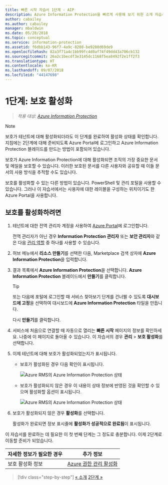 ```yaml
---
title: 빠른 시작 자습서 1단계 - AIP
description: Azure Information Protection을 빠르게 사용해 보기 위한 소개 자습서의 1단계 - 보호 서비스 활성화.
author: cabailey
ms.author: cabailey
manager: mbaldwin
ms.date: 05/28/2018
ms.topic: conceptual
ms.service: information-protection
ms.assetid: f6dbb143-96f7-4a9c-8208-be9280d69de9
ms.openlocfilehash: 82a3f71a4c1bb99fc4d0af74f49dd43a706cb132
ms.sourcegitcommit: 26a2c1becdf3e3145dc1168f5ea8492f2e1ff2f3
ms.translationtype: HT
ms.contentlocale: ko-KR
ms.lasthandoff: 09/07/2018
ms.locfileid: "44147698"
---
```

# <a name="step-1-activate-protection"></a>1단계: 보호 활성화
 
>*적용 대상: [Azure Information Protection](https://azure.microsoft.com/pricing/details/information-protection)*

> [!NOTE]
>보호가 테넌트에 대해 활성화되더라도 이 단계를 완료하여 활성화 상태를 확인합니다. 지침에는 2단계에 대해 준비되도록 Azure Portal에 로그인하고 Azure Information Protection 블레이드를 만드는 방법이 포함되어 있습니다.

보호가 Azure Information Protection에 대해 활성화되면 조직의 가장 중요한 문서 및 메일을 보호할 수 있습니다. 이러한 보호된 문서를 다른 사용자와 공유할 때 이들 문서의 사용 방식을 추적할 수도 있습니다. 

보호를 활성화할 수 있는 다른 방법이 있습니다. PowerShell 및 관리 포털을 사용할 수 있습니다. 그러나 이 자습서에서는 사용자에 대한 레이블을 구성하는 위치이기도 한 Azure Portal을 사용합니다. 

## <a name="to-activate-protection"></a>보호를 활성화하려면

1. 테넌트에 대한 전역 관리자 계정을 사용하여 [Azure Portal](https://portal.azure.com)에 로그인합니다. 
    
    전역 관리자가 아닌 경우 **Information Protection 관리자** 또는 **보안 관리자**와 같은 다음 [관리 역할](/azure/active-directory/active-directory-assign-admin-roles-azure-portal) 중 하나를 사용할 수 있습니다.

2. 허브 메뉴에서 **리소스 만들기**를 선택한 다음, Marketplace 검색 상자에 **Azure Information Protection**을 입력합니다. 
    
3. 결과 목록에서 **Azure Information Protection**을 선택합니다. **Azure Information Protection** 블레이드에서 **만들기**를 클릭합니다.
    
    > [!TIP] 
    > 또는 다음에 포털에 로그인할 때 서비스 찾아보기 단계를 건너뛸 수 있도록 **대시보드에 고정**을 선택하여 대시보드에 **Azure Information Protection** 타일을 만듭니다.
    
    다시 **만들기**를 클릭합니다.

4. 서비스에 처음으로 연결할 때 자동으로 열리는 **빠른 시작** 페이지의 정보를 확인하세요. 나중에 이 페이지로 돌아올 수 있습니다. 이 자습서의 경우 **관리** > **보호 활성화**를 선택합니다. 

5. 이제 테넌트에 대해 보호가 활성화되었는지가 표시됩니다. 
    
    - 보호가 활성화된 경우 다음 확인이 표시됩니다.
        
        ![Azure RMS의 Azure Information Protection 상태](./media/info-protect-azurerms-activated.png)
        
    - 보호가 활성화되지 않은 경우 이 내용이 상태 정보에 반영된 것을 확인할 수 있으며 활성화할 옵션이 표시됩니다.
        
        ![Azure RMS의 Azure Information Protection 상태](./media/info-protect-azurerms-deactivated.png)

6. 보호가 활성화되지 않은 경우 **활성화**를 선택합니다. 

    활성화가 완료되면 정보 표시줄에 **활성화가 성공적으로 완료됨**이 표시됩니다.

이 자습서를 완료하는 데 필요한 이 첫 번째 단계는 그 정도로 충분합니다. 이제 2단계로 이동할 준비가 되었습니다.

|자세한 정보가 필요한 경우|추가 정보|
|--------------------------------|--------------------------|
|보호 활성화 정보|[Azure 권한 관리 활성화](activate-service.md)|


>[!div class="step-by-step"]
[&#171; 소개](infoprotect-quick-start-tutorial.md)
[2단계 &#187;](infoprotect-tutorial-step2.md)


